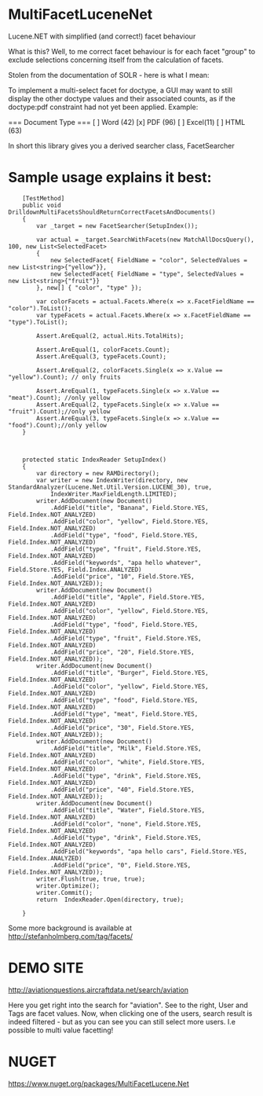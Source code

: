 MultiFacetLuceneNet
===================

Lucene.NET with simplified (and correct!) facet behaviour

What is this? Well, to me correct facet behaviour is for each facet "group" to exclude selections concerning itself from the calculation of facets. 

Stolen from the documentation of SOLR - here is what I mean:

To implement a multi-select facet for doctype, a GUI may want to still display the other doctype values and their associated counts, as if the doctype:pdf constraint had not yet been applied. Example:


=== Document Type ===
  [ ] Word (42)
  [x] PDF  (96)
  [ ] Excel(11)
  [ ] HTML (63)


In short this library gives you a derived searcher class, FacetSearcher

Sample usage explains it best:
=============================

        [TestMethod]
        public void DrilldownMultiFacetsShouldReturnCorrectFacetsAndDocuments()
        {
            var _target = new FacetSearcher(SetupIndex());
        
            var actual = _target.SearchWithFacets(new MatchAllDocsQuery(), 100, new List<SelectedFacet>
            {
                new SelectedFacet{ FieldName = "color", SelectedValues = new List<string>{"yellow"}},
                new SelectedFacet{ FieldName = "type", SelectedValues = new List<string>{"fruit"}}
            }, new[] { "color", "type" });

            var colorFacets = actual.Facets.Where(x => x.FacetFieldName == "color").ToList();
            var typeFacets = actual.Facets.Where(x => x.FacetFieldName == "type").ToList();

            Assert.AreEqual(2, actual.Hits.TotalHits);

            Assert.AreEqual(1, colorFacets.Count);
            Assert.AreEqual(3, typeFacets.Count);

            Assert.AreEqual(2, colorFacets.Single(x => x.Value == "yellow").Count); // only fruits

            Assert.AreEqual(1, typeFacets.Single(x => x.Value == "meat").Count); //only yellow
            Assert.AreEqual(2, typeFacets.Single(x => x.Value == "fruit").Count);//only yellow
            Assert.AreEqual(3, typeFacets.Single(x => x.Value == "food").Count);//only yellow
        }
      


        protected static IndexReader SetupIndex()
        {
            var directory = new RAMDirectory();
            var writer = new IndexWriter(directory, new StandardAnalyzer(Lucene.Net.Util.Version.LUCENE_30), true,
                IndexWriter.MaxFieldLength.LIMITED);
            writer.AddDocument(new Document()
                .AddField("title", "Banana", Field.Store.YES, Field.Index.NOT_ANALYZED)
                .AddField("color", "yellow", Field.Store.YES, Field.Index.NOT_ANALYZED)
                .AddField("type", "food", Field.Store.YES, Field.Index.NOT_ANALYZED)
                .AddField("type", "fruit", Field.Store.YES, Field.Index.NOT_ANALYZED)
                .AddField("keywords", "apa hello whatever", Field.Store.YES, Field.Index.ANALYZED)
                .AddField("price", "10", Field.Store.YES, Field.Index.NOT_ANALYZED));
            writer.AddDocument(new Document()
                .AddField("title", "Apple", Field.Store.YES, Field.Index.NOT_ANALYZED)
                .AddField("color", "yellow", Field.Store.YES, Field.Index.NOT_ANALYZED)
                .AddField("type", "food", Field.Store.YES, Field.Index.NOT_ANALYZED)
                .AddField("type", "fruit", Field.Store.YES, Field.Index.NOT_ANALYZED)
                .AddField("price", "20", Field.Store.YES, Field.Index.NOT_ANALYZED));
            writer.AddDocument(new Document()
                .AddField("title", "Burger", Field.Store.YES, Field.Index.NOT_ANALYZED)
                .AddField("color", "yellow", Field.Store.YES, Field.Index.NOT_ANALYZED)
                .AddField("type", "food", Field.Store.YES, Field.Index.NOT_ANALYZED)
                .AddField("type", "meat", Field.Store.YES, Field.Index.NOT_ANALYZED)
                .AddField("price", "30", Field.Store.YES, Field.Index.NOT_ANALYZED));
            writer.AddDocument(new Document()
                .AddField("title", "Milk", Field.Store.YES, Field.Index.NOT_ANALYZED)
                .AddField("color", "white", Field.Store.YES, Field.Index.NOT_ANALYZED)
                .AddField("type", "drink", Field.Store.YES, Field.Index.NOT_ANALYZED)
                .AddField("price", "40", Field.Store.YES, Field.Index.NOT_ANALYZED));
            writer.AddDocument(new Document()
                .AddField("title", "Water", Field.Store.YES, Field.Index.NOT_ANALYZED)
                .AddField("color", "none", Field.Store.YES, Field.Index.NOT_ANALYZED)
                .AddField("type", "drink", Field.Store.YES, Field.Index.NOT_ANALYZED)
                .AddField("keywords", "apa hello cars", Field.Store.YES, Field.Index.ANALYZED)
                .AddField("price", "0", Field.Store.YES, Field.Index.NOT_ANALYZED));
            writer.Flush(true, true, true);
            writer.Optimize();
            writer.Commit();
            return  IndexReader.Open(directory, true);
            
        }


Some more background is available at http://stefanholmberg.com/tag/facets/

DEMO SITE
=========

http://aviationquestions.aircraftdata.net/search/aviation

Here you get right into the search for  "aviation". See to the right, User and Tags are facet values. Now, when clicking  one of the users, search result is indeed filtered  - but as you can see you can still select more users. I.e possible to multi value facetting!

NUGET
=====
https://www.nuget.org/packages/MultiFacetLucene.Net
